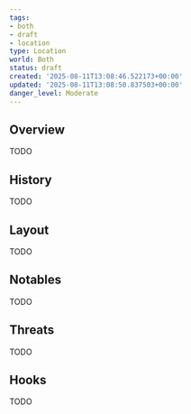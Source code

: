 ```yaml
---
tags:
- both
- draft
- location
type: Location
world: Both
status: draft
created: '2025-08-11T13:08:46.522173+00:00'
updated: '2025-08-11T13:08:50.837503+00:00'
danger_level: Moderate
---
```



## Overview

TODO
## History

TODO
## Layout

TODO
## Notables

TODO
## Threats

TODO
## Hooks

TODO
